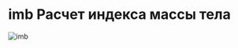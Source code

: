 # imb Расчет индекса массы тела

![imb](https://github.com/user-attachments/assets/0d6db6cc-4140-4a45-8bd0-4ee30fccb0b3)
